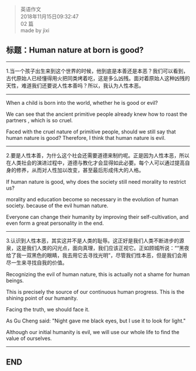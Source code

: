 > 英语作文  
> 2018年11月15日09:32:47         
> 02 篇  
>made by jixi

##  标题：Human nature at born is good?


----------

1.当一个孩子出生来到这个世界的时候，他到底是本善还是本恶？我们可以看到，古代原始人已经懂得用火把同类烤着吃，这是多么凶残。面对着原始人这种凶残的天性，难道我们还要说人性本善吗？所以，我认为人性本恶。


----------

When a child is born into the world, whether he is good or evil? 

We can see that the ancient primitive people already knew how to roast the partners , which is so cruel.

Faced with the cruel nature of primitive people, should we still say that human nature is good? Therefore, I think that human nature is evil.

----------

2.要是人性本善，为什么这个社会还需要道德来制约呢。正是因为人性本恶，所以在人类社会的演进过程中，道德与教化才会显得如此必要。每个人可以通过提高自身的修养，从而对人性加以改变，甚至最后形成伟大的人格。


If human nature is good, why does the society still need morality to restrict us? 

morality and education  become so necessary in the evolution of human society. because of the evil human nature.

Everyone can change their humanity by improving their self-cultivation, and even form a great personality in the end.



----------
3.认识到人性本恶，其实这并不是人类的耻辱。这正好是我们人类不断进步的源泉，这是我们人类的闪光点，面向真理，我们应该正视它。正如顾城所说：““黑夜给了我一双黑色的眼睛，我去用它去寻找光明”，尽管我们性本恶，但是我们会用尽一生来寻找自我的价值。

Recognizing the evil of human nature, this is actually not a shame for human beings.

This is precisely the source of our continuous human progress. This is the shining point of our humanity. 

Facing the truth, we should face it. 

As Gu Cheng said: "Night gave me black eyes, but I use it to look for light."

Although our initial humanity is evil, we will use our whole life to find the value of ourselves.





----------
## END

